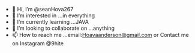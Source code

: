 - 👋 Hi, I’m @seanHova267
- 👀 I’m interested in ...in everything
- 🌱 I’m currently learning ...JAVA
- 💞️ I’m looking to collaborate on ...anything 
- 📫 How to reach me ...email:Hoavaanderson@gmail.com or Contact me on Instagram @9hite

<!---
seanHova267/seanHova267 is a ✨ special ✨ repository because its `README.md` (this file) appears on your GitHub profile.
You can click the Preview link to take a look at your changes.
